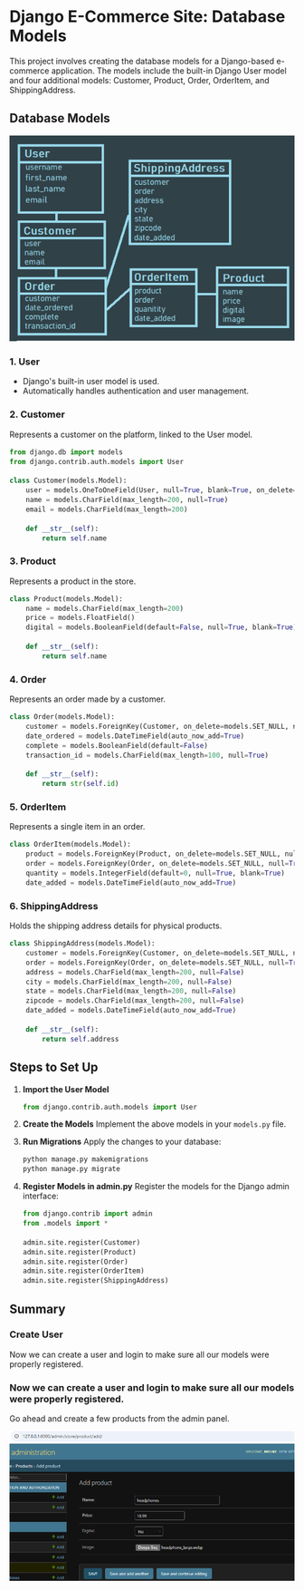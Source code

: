 
# Django E-Commerce Site: Database Models

This project involves creating the database models for a Django-based e-commerce application. The models include the built-in Django User model and four additional models: Customer, Product, Order, OrderItem, and ShippingAddress.

## Database Models
![img.png](img.png)
### 1. User
- Django's built-in user model is used.
- Automatically handles authentication and user management.

### 2. Customer
Represents a customer on the platform, linked to the User model.
```python
from django.db import models
from django.contrib.auth.models import User

class Customer(models.Model):
    user = models.OneToOneField(User, null=True, blank=True, on_delete=models.CASCADE)
    name = models.CharField(max_length=200, null=True)
    email = models.CharField(max_length=200)

    def __str__(self):
        return self.name
```

### 3. Product
Represents a product in the store.
```python
class Product(models.Model):
    name = models.CharField(max_length=200)
    price = models.FloatField()
    digital = models.BooleanField(default=False, null=True, blank=True)

    def __str__(self):
        return self.name
```

### 4. Order
Represents an order made by a customer.
```python
class Order(models.Model):
    customer = models.ForeignKey(Customer, on_delete=models.SET_NULL, null=True, blank=True)
    date_ordered = models.DateTimeField(auto_now_add=True)
    complete = models.BooleanField(default=False)
    transaction_id = models.CharField(max_length=100, null=True)

    def __str__(self):
        return str(self.id)
```

### 5. OrderItem
Represents a single item in an order.
```python
class OrderItem(models.Model):
    product = models.ForeignKey(Product, on_delete=models.SET_NULL, null=True)
    order = models.ForeignKey(Order, on_delete=models.SET_NULL, null=True)
    quantity = models.IntegerField(default=0, null=True, blank=True)
    date_added = models.DateTimeField(auto_now_add=True)
```

### 6. ShippingAddress
Holds the shipping address details for physical products.
```python
class ShippingAddress(models.Model):
    customer = models.ForeignKey(Customer, on_delete=models.SET_NULL, null=True)
    order = models.ForeignKey(Order, on_delete=models.SET_NULL, null=True)
    address = models.CharField(max_length=200, null=False)
    city = models.CharField(max_length=200, null=False)
    state = models.CharField(max_length=200, null=False)
    zipcode = models.CharField(max_length=200, null=False)
    date_added = models.DateTimeField(auto_now_add=True)

    def __str__(self):
        return self.address
```

## Steps to Set Up

1. **Import the User Model**
   ```python
   from django.contrib.auth.models import User
   ```

2. **Create the Models**
   Implement the above models in your `models.py` file.

3. **Run Migrations**
   Apply the changes to your database:
   ```bash
   python manage.py makemigrations
   python manage.py migrate
   ```

4. **Register Models in admin.py**
   Register the models for the Django admin interface:
   ```python
   from django.contrib import admin
   from .models import *

   admin.site.register(Customer)
   admin.site.register(Product)
   admin.site.register(Order)
   admin.site.register(OrderItem)
   admin.site.register(ShippingAddress)
   ```

## Summary
### Create User
Now we can create a user and login to make sure all our models were properly registered.

### Now we can create a user and login to make sure all our models were properly registered.
Go ahead and create a few products from the admin panel.


![img_1.png](img_1.png)
